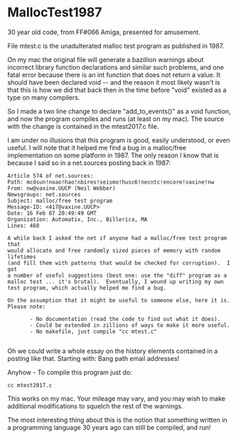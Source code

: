 # MallocTest1987
30 year old code, from FF#066 Amiga, presented for amusement.

File mtest.c is the unadulterated malloc test program as published in 1987.

On my mac the original file will generate a bazillion warnings about incorrect library function declarations and similar such problems, and one fatal error because there is an int function that does not return a value. It should have been declared void -- and the reason it most likely wasn't is that this is how we did that back then in the time before "void" existed as a type on many compilers.

So I made a two line change to declare "add_to_events()" as a void function, and now the program compiles and runs (at least on my mac). The source with the change is contained in the mtest2017.c file.

I am under no illusions that this program is good, easily understood, or even useful. I will note that it helped me find a bug in a malloc/free implementation on some platform in 1987. The only reason I know that is because I said so in a net.sources posting back in 1987:

```
Article 574 of net.sources:
Path: mcdsun!noao!hao!nbires!seismo!husc6!necntc!encore!vaxine!nw
From: nw@vaxine.UUCP (Neil Webber)
Newsgroups: net.sources
Subject: malloc/free test program
Message-ID: <417@vaxine.UUCP>
Date: 16 Feb 87 20:49:49 GMT
Organization: Automatix, Inc., Billerica, MA
Lines: 460

A while back I asked the net if anyone had a malloc/free test program that
would allocate and free randomly sized pieces of memory with random lifetimes
(and fill them with patterns that would be checked for corruption).  I got
a number of useful suggestions (best one: use the "diff" program as a
malloc test ... it's brutal).  Eventually, I wound up writing my own
test program, which actually helped me find a bug.

On the assumption that it might be useful to someone else, here it is.
Please note:

       - No documentation (read the code to find out what it does).
       - Could be extended in zillions of ways to make it more useful.
       - No makefile, just compile "cc mtest.c"


```

Oh we could write a whole essay on the history elements contained in a posting like that. Starting with: Bang path email addresses!

Anyhow - To compile this program just do:
```
cc mtest2017.c
```

This works on my mac. Your mileage may vary, and you may wish to make additional modifications to squelch the rest of the warnings.

The most interesting thing about this is the notion that something written in a programming language 30 years ago can still be compiled, and run!
